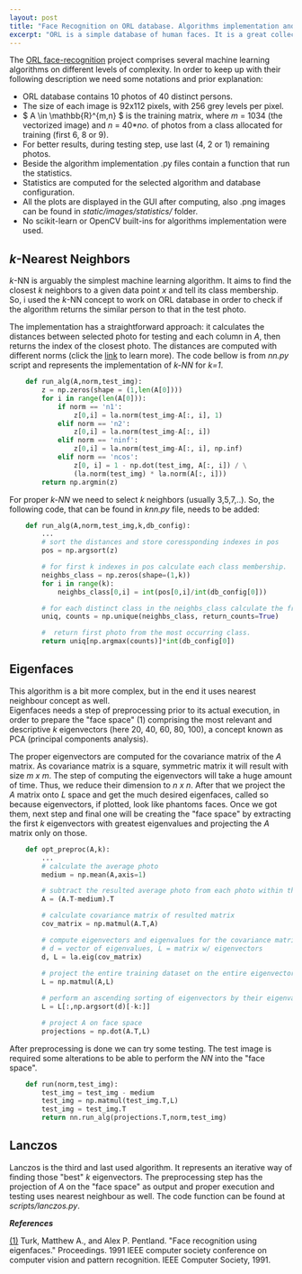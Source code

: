 ```yaml
---
layout: post
title: "Face Recognition on ORL database. Algorithms implementation and analysis."
excerpt: "ORL is a simple database of human faces. It is a great collection of data to test some recognition algorithms on and analyse their performance."
---
```


The [ORL face-recognition](https://github.com/lucianodainic/face-recognition) project comprises several machine learning algorithms on different levels of complexity. In order to keep up with their following description we need some notations and prior explanation:

- ORL database contains 10 photos of 40 distinct persons.
- The size of each image is 92x112 pixels, with 256 grey levels per pixel.
- $ A \in \mathbb{R}^{m,n} $ is the training matrix, where _m_ = 1034 (the vectorized image) and _n_ = 40*_no._ of photos from a class allocated for training (first 6, 8 or 9).
- For better results, during testing step, use last (4, 2 or 1) remaining photos.
- Beside the algorithm implementation .py files contain a function that run the statistics.
- Statistics are computed for the selected algorithm and database configuration.
- All the plots are displayed in the GUI after computing, also .png images can be found in _static/images/statistics/_ folder.
- No scikit-learn or OpenCV built-ins for algorithms implementation were used.

## _k_-Nearest Neighbors

_k_-NN is arguably the simplest machine learning algorithm. It aims to find the closest _k_ neighbors to a given data point _x_ and tell its class membership.  So, i used the _k_-NN concept to work on ORL database in order to check if the algorithm returns the similar person to that in the test photo.

The implementation has a straightforward approach: it calculates the distances between selected photo for testing and each column in _A_, then returns the index of the closest photo.
The distances are computed with different norms (click the [link](https://lucianodainic.github.io/2022/06/12/vector-norms.html) to learn more).
The code bellow is from _nn.py_ script and represents the implementation of _k-NN_ for _k=1_.

~~~python
    def run_alg(A,norm,test_img):
        z = np.zeros(shape = (1,len(A[0])))
        for i in range(len(A[0])):  
            if norm == 'n1':
                z[0,i] = la.norm(test_img-A[:, i], 1)
            elif norm == 'n2':
                z[0,i] = la.norm(test_img-A[:, i])
            elif norm == 'ninf':
                z[0,i] = la.norm(test_img-A[:, i], np.inf)
            elif norm == 'ncos':
                z[0, i] = 1 - np.dot(test_img, A[:, i]) / \
                (la.norm(test_img) * la.norm(A[:, i]))
        return np.argmin(z)
~~~

For proper _k-NN_ we need to select _k_ neighbors (usually 3,5,7,..). So, the following code, that can be found in _knn.py_ file, needs to be added:

~~~python
    def run_alg(A,norm,test_img,k,db_config):
        ...
        # sort the distances and store coressponding indexes in pos
        pos = np.argsort(z)

        # for first k indexes in pos calculate each class membership.
        neighbs_class = np.zeros(shape=(1,k))
        for i in range(k):
            neighbs_class[0,i] = int(pos[0,i]/int(db_config[0]))

        # for each distinct class in the neighbs_class calculate the frequency.
        uniq, counts = np.unique(neighbs_class, return_counts=True)

        #  return first photo from the most occurring class.
        return uniq[np.argmax(counts)]*int(db_config[0])
~~~

## Eigenfaces

This algorithm is a bit more complex, but in the end it uses nearest neighbour concept as well.  
Eigenfaces needs a step of preprocessing prior to its actual execution, in order to prepare the "face space" (1) comprising the most relevant and descriptive _k_ eigenvectors (here 20, 40, 60, 80, 100), a concept known as PCA
(principal components analysis).

The proper eigenvectors are computed for the covariance matrix of the _A_ matrix. As covariance matrix is a square, symmetric matrix it will result with size _m x m_. The step of computing the eigenvectors will take a huge amount of time. Thus, we reduce their dimension to _n x n_. After that we project the _A_ matrix onto _L_ space and get the much desired eigenfaces, called so because eigenvectors, if plotted, look like phantoms faces. Once we got them, next step and final one will be creating the "face space" by extracting the first _k_ eigenvectors with greatest eigenvalues and projecting the _A_ matrix only on those.

~~~python
    def opt_preproc(A,k):
        ...
        # calculate the average photo
        medium = np.mean(A,axis=1)

        # subtract the resulted average photo from each photo within the training dataset 
        A = (A.T-medium).T

        # calculate covariance matrix of resulted matrix 
        cov_matrix = np.matmul(A.T,A)

        # compute eigenvectors and eigenvalues for the covariance matrix
        # d = vector of eigenvalues, L = matrix w/ eigenvectors
        d, L = la.eig(cov_matrix)
        
        # project the entire training dataset on the entire eigenvectors space
        L = np.matmul(A,L)

        # perform an ascending sorting of eigenvectors by their eigenvalues and extract the last k ones backwards
        L = L[:,np.argsort(d)[-k:]]

        # project A on face space
        projections = np.dot(A.T,L)
~~~

After preprocessing is done we can try some testing. The test image is required some alterations to be able to perform the _NN_ into the "face space".

~~~python
    def run(norm,test_img):
        test_img = test_img - medium
        test_img = np.matmul(test_img.T,L)
        test_img = test_img.T
        return nn.run_alg(projections.T,norm,test_img)
~~~

## Lanczos

Lanczos is the third and last used algorithm. It represents an iterative way of finding those "best" _k_ eigenvectors. The preprocessing step has the projection of _A_ on the "face space" as output and proper execution and testing uses nearest neighbour as well. The code function can be found at _scripts/lanczos.py_.

___References___

[(1)](https://www.cin.ufpe.br/~rps/Artigos/Face%20Recognition%20Using%20Eigenfaces.pdf) Turk, Matthew A., and Alex P. Pentland. "Face recognition using eigenfaces." Proceedings. 1991 IEEE computer society conference on computer vision and pattern recognition. IEEE Computer Society, 1991.
